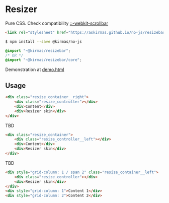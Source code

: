 # Resizer

Pure CSS. Check compatibility [::-webkit-scrollbar](https://developer.mozilla.org/en-US/docs/Web/CSS/::-webkit-scrollbar)

```html
<link rel="stylesheet" href="https://askirmas.github.io/no-js/resizebar.css">
```

```bash
$ npm install --save @kirmas/no-js
```

```scss
@import "~@kirmas/resizebar";
/* OR */
@import "~@kirmas/resizebar/core";

```

Demonstration at [demo.html](./demo.html)

## Usage

```html
<div class="resize_container__right">
    <div class="resize_controller"></div>
    <div>Content</div>
    <div>Resizer skin</div>
</div>
```
TBD
```html
<div class="resize_container">
    <div class="resize_controller__left"></div>
    <div>Content</div>
    <div>Resizer skin</div>
</div>
```
TBD
```html
<div style="grid-column: 1 / span 2" class="resize_container__left">
    <div class="resize_controller"></div>
    <div>Resizer skin</div>
</div>
<div style="grid-column: 1">Content 1</div>
<div style="grid-column: 2">Content 2</div>


```
